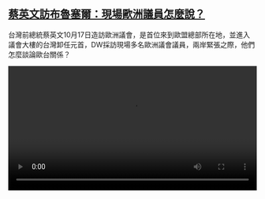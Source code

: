 <!--1729504048000-->
[蔡英文訪布魯塞爾：現場歐洲議員怎麼說？](https://www.dw.com/zh/%E8%94%A1%E8%8B%B1%E6%96%87%E8%A8%AA%E5%B8%83%E9%AD%AF%E5%A1%9E%E7%88%BE%EF%BC%9A%E7%8F%BE%E5%A0%B4%E6%AD%90%E6%B4%B2%E8%AD%B0%E5%93%A1%E6%80%8E%E9%BA%BC%E8%AA%AA%EF%BC%9F/a-70532435)
------

<p>台灣前總統蔡英文10月17日造訪歐洲議會，是首位來到歐盟總部所在地，並進入議會大樓的台灣卸任元首，DW採訪現場多名歐洲議會議員，兩岸緊張之際，他們怎麼談論歐台關係？</small></p><video src="https://tvdownloaddw-a.akamaihd.net/Events/mp4/vdt_zh/2024/dwvgchi241018_tsai-euro-final2sub_01icw_AVC_1280x720.mp4" controls style="width:100%"></video>
